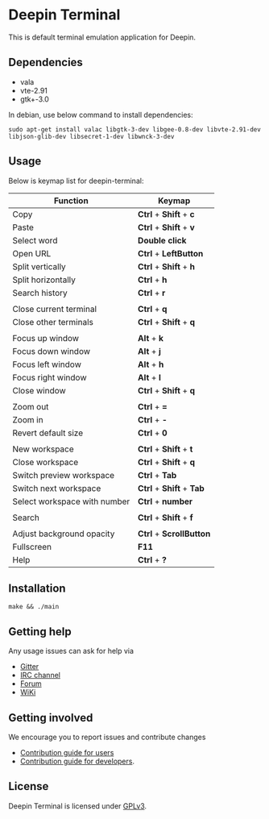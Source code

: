 # Deepin Terminal

This is default terminal emulation application for Deepin.

## Dependencies

* vala
* vte-2.91
* gtk+-3.0

In debian, use below command to install dependencies:

`sudo apt-get install valac libgtk-3-dev libgee-0.8-dev libvte-2.91-dev libjson-glib-dev libsecret-1-dev libwnck-3-dev`

## Usage

Below is keymap list for deepin-terminal:

| Function					      | Keymap                              |
|---------------------------------|-------------------------------------|
| Copy                            | **Ctrl** + **Shift** + **c**        |
| Paste                           | **Ctrl** + **Shift** + **v**        |
| Select word                     | **Double click**                    |
| Open URL                        | **Ctrl** + **LeftButton**           |
| Split vertically                | **Ctrl** + **Shift** + **h**        |
| Split horizontally              | **Ctrl** + **h**                    |
| Search history                  | **Ctrl** + **r**                    |
|                                                                       |
| Close current terminal          | **Ctrl** + **q**                    |
| Close other terminals           | **Ctrl** + **Shift** + **q**        |
|                                                                       |
| Focus up window                 | **Alt**  + **k**                    |
| Focus down window               | **Alt**  + **j**                    |
| Focus left window               | **Alt**  + **h**                    |
| Focus right window              | **Alt**  + **l**                    |
| Close window                    | **Ctrl** + **Shift** + **q**        |
|                                                                       |
| Zoom out                        | **Ctrl** + **=**                    |
| Zoom in                         | **Ctrl** + **-**                    |
| Revert default size             | **Ctrl** + **0**                    |
|                                                                       |
| New workspace                   | **Ctrl** + **Shift** + **t**        |
| Close workspace                 | **Ctrl** + **Shift** + **q**        |
| Switch preview workspace        | **Ctrl** + **Tab**                  |
| Switch next workspace           | **Ctrl** + **Shift** + **Tab**      |
| Select workspace with number    | **Ctrl** + **number**               |
|                                                                       |
| Search                          | **Ctrl** + **Shift** + **f**		|
|                                                                       |
| Adjust background opacity       | **Ctrl** + **ScrollButton**         |
| Fullscreen                      | **F11**                             |
| Help                            | **Ctrl** + **?**                    |

## Installation

`make && ./main`

## Getting help

Any usage issues can ask for help via

* [Gitter](https://gitter.im/orgs/linuxdeepin/rooms)
* [IRC channel](https://webchat.freenode.net/?channels=deepin)
* [Forum](https://bbs.deepin.org)
* [WiKi](http://wiki.deepin.org/)

## Getting involved

We encourage you to report issues and contribute changes

* [Contribution guide for users](http://wiki.deepin.org/index.php?title=Contribution_Guidelines_for_Users)
* [Contribution guide for developers](http://wiki.deepin.org/index.php?title=Contribution_Guidelines_for_Developers).

## License

Deepin Terminal is licensed under [GPLv3](LICENSE).
